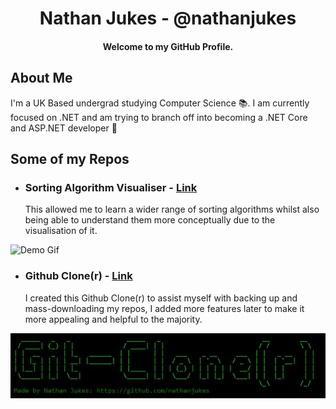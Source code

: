 <h1 align="center">
  Nathan Jukes - @nathanjukes
</h1>

<h4 align="center">Welcome to my GitHub Profile.</h4>


## About Me

I'm a UK Based undergrad studying Computer Science 📚. I am currently focused on .NET and am trying to branch off into becoming a .NET Core and ASP.NET developer 🎯


## Some of my Repos

- ### **Sorting Algorithm Visualiser** - [Link](https://github.com/nathanjukes/Sorting-Algorithm-Visualisation-Tool)
  This allowed me to learn a wider range of sorting algorithms whilst also being able to understand them more conceptually due to the visualisation of it.

![Demo Gif](https://github.com/nathanjukes/Sorting-Algorithm-Visualisation/blob/master/Assets/DemoRecordingCurrent.gif)

- ### **Github Clone(r)** - [Link](https://github.com/nathanjukes/Git-Clone-r-)
  I created this Github Clone(r) to assist myself with backing up and mass-downloading my repos, I added more features later to make it more appealing and helpful to the majority.

![Logo](https://github.com/nathanjukes/Git-Clone-r-/blob/master/Assets/Logo.JPG)
